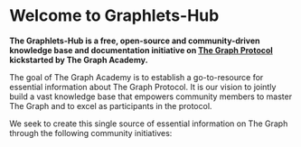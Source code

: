 # Welcome to Graphlets-Hub

**The Graphlets-Hub is a free, open-source and community-driven knowledge base and documentation initiative on [The Graph Protocol](https://thegraph.com "The Graph Protocol") kickstarted by The Graph Academy.**

The goal of The Graph Academy is to establish a go-to-resource for essential information about The Graph Protocol. It is our vision to jointly build a vast knowledge base that empowers community members to master The Graph and to excel as participants in the protocol.

We seek to create this single source of essential information on The Graph through the following community initiatives:
